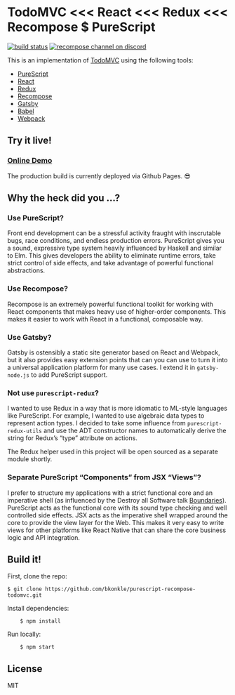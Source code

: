# TodoMVC <<< React <<< Redux <<< Recompose $ PureScript

[![build status](https://img.shields.io/travis/bkonkle/purescript-recompose-todomvc/master.svg?style=flat-square)](https://travis-ci.org/bkonkle/purescript-recompose-todomvc)
[![recompose channel on discord](https://img.shields.io/badge/discord-%23redux%20%40%20reactiflux-61dafb.svg?style=flat-square)](https://discord.gg/2PCKqHc)

This is an implementation of [TodoMVC](http://todomvc.com/) using the following tools:

 - [PureScript](http://www.purescript.org/)
 - [React](https://facebook.github.io/react/)
 - [Redux](http://redux.js.org/)
 - [Recompose](https://github.com/acdlite/recompose)
 - [Gatsby](https://github.com/gatsbyjs/gatsby)
 - [Babel](http://babeljs.io/)
 - [Webpack](https://webpack.github.io/)

## Try it live!

### [Online Demo](https://bkonkle.github.io/purescript-recompose-todomvc/)

The production build is currently deployed via Github Pages. 😎

## Why the heck did you …?

### Use PureScript?

Front end development can be a stressful activity fraught with inscrutable bugs, race conditions, and endless production errors. PureScript gives you a sound, expressive type system heavily influenced by Haskell and similar to Elm. This gives developers the ability to eliminate runtime errors, take strict control of side effects, and take advantage of powerful functional abstractions.

### Use Recompose?

Recompose is an extremely powerful functional toolkit for working with React components that makes heavy use of higher-order components. This makes it easier to work with React in a functional, composable way.

### Use Gatsby?

Gatsby is ostensibly a static site generator based on React and Webpack, but it also provides easy extension points that can you can use to turn it into a universal application platform for many use cases. I extend it in `gatsby-node.js` to add PureScript support.

### Not use `purescript-redux`?

I wanted to use Redux in a way that is more idiomatic to ML-style languages like PureScript. For example, I wanted to use algebraic data types to represent action types. I decided to take some influence from `purescript-redux-utils` and use the ADT constructor names to automatically derive the string for Redux’s “type” attribute on actions.

The Redux helper used in this project will be open sourced as a separate module shortly.

### Separate PureScript “Components” from JSX “Views”?

I prefer to structure my applications with a strict functional core and an imperative shell (as influenced by the Destroy all Software talk [Boundaries](https://www.destroyallsoftware.com/talks/boundaries)). PureScript acts as the functional core with its sound type checking and well controlled side effects. JSX acts as the imperative shell wrapped around the core to provide the view layer for the Web. This makes it very easy to write views for other platforms like React Native that can share the core business logic and API integration.

## Build it!

First, clone the repo:

    $ git clone https://github.com/bkonkle/purescript-recompose-todomvc.git

Install dependencies:

		$ npm install

Run locally:

		$ npm start

## License

MIT
